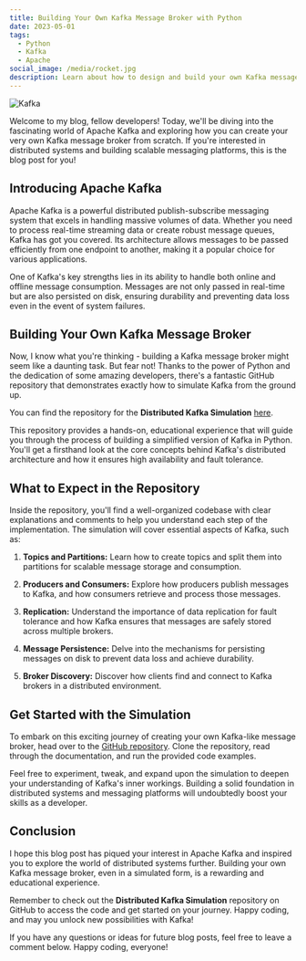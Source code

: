```yaml
---
title: Building Your Own Kafka Message Broker with Python
date: 2023-05-01
tags:
  - Python
  - Kafka
  - Apache
social_image: /media/rocket.jpg
description: Learn about how to design and build your own Kafka message broker, written in Python.
---
```


![Kafka](https://hub.meltano.com/assets/logos/extractors/kafka.png)

Welcome to my blog, fellow developers! Today, we'll be diving into the fascinating world of Apache Kafka and exploring how you can create your very own Kafka message broker from scratch. If you're interested in distributed systems and building scalable messaging platforms, this is the blog post for you!

## Introducing Apache Kafka

Apache Kafka is a powerful distributed publish-subscribe messaging system that excels in handling massive volumes of data. Whether you need to process real-time streaming data or create robust message queues, Kafka has got you covered. Its architecture allows messages to be passed efficiently from one endpoint to another, making it a popular choice for various applications.

One of Kafka's key strengths lies in its ability to handle both online and offline message consumption. Messages are not only passed in real-time but are also persisted on disk, ensuring durability and preventing data loss even in the event of system failures.

## Building Your Own Kafka Message Broker

Now, I know what you're thinking - building a Kafka message broker might seem like a daunting task. But fear not! Thanks to the power of Python and the dedication of some amazing developers, there's a fantastic GitHub repository that demonstrates exactly how to simulate Kafka from the ground up.

You can find the repository for the **Distributed Kafka Simulation** [here](https://github.com/CallumWalterWhite/distrubuted-kafka-simulation).

This repository provides a hands-on, educational experience that will guide you through the process of building a simplified version of Kafka in Python. You'll get a firsthand look at the core concepts behind Kafka's distributed architecture and how it ensures high availability and fault tolerance.

## What to Expect in the Repository

Inside the repository, you'll find a well-organized codebase with clear explanations and comments to help you understand each step of the implementation. The simulation will cover essential aspects of Kafka, such as:

1. **Topics and Partitions:** Learn how to create topics and split them into partitions for scalable message storage and consumption.

2. **Producers and Consumers:** Explore how producers publish messages to Kafka, and how consumers retrieve and process those messages.

3. **Replication:** Understand the importance of data replication for fault tolerance and how Kafka ensures that messages are safely stored across multiple brokers.

4. **Message Persistence:** Delve into the mechanisms for persisting messages on disk to prevent data loss and achieve durability.

5. **Broker Discovery:** Discover how clients find and connect to Kafka brokers in a distributed environment.

## Get Started with the Simulation

To embark on this exciting journey of creating your own Kafka-like message broker, head over to the [GitHub repository](https://github.com/CallumWalterWhite/distrubuted-kafka-simulation). Clone the repository, read through the documentation, and run the provided code examples.

Feel free to experiment, tweak, and expand upon the simulation to deepen your understanding of Kafka's inner workings. Building a solid foundation in distributed systems and messaging platforms will undoubtedly boost your skills as a developer.

## Conclusion

I hope this blog post has piqued your interest in Apache Kafka and inspired you to explore the world of distributed systems further. Building your own Kafka message broker, even in a simulated form, is a rewarding and educational experience.

Remember to check out the **Distributed Kafka Simulation** repository on GitHub to access the code and get started on your journey. Happy coding, and may you unlock new possibilities with Kafka!

If you have any questions or ideas for future blog posts, feel free to leave a comment below. Happy coding, everyone!